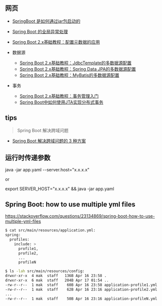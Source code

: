 

## 网页

- [SpringBoot 是如何通过jar包启动的](https://mp.weixin.qq.com/s/7Ur8AfI81covPlyIl0dTCw)
- [Spring Boot 的全局异常处理](https://mp.weixin.qq.com/s/nRsxgjVzXUwjgGtZnSU8Sw)
- [Spring Boot 2.x基础教程：配置元数据的应用](https://mp.weixin.qq.com/s?__biz=Mzg2MDYzODI5Nw==&mid=2247495866&idx=2&sn=4099a662bddc76b27635040bc19bad53&chksm=ce21ed8cf956649a9f67b809e82a1a17efb381617c9a04d054a208828da94221e7ea6dc9167e&scene=21#wechat_redirect)

- 数据源
  - [Spring Boot 2.x基础教程：JdbcTemplate的多数据源配置](https://mp.weixin.qq.com/s?__biz=MzAxODcyNjEzNQ==&mid=2247494466&idx=2&sn=9e623cd5e625b2e1e903652654c4613d&chksm=9bd346daaca4cfccfcc37b92b842cb08d0975a3e21f680be64fecaa08c44bccedfd792b7ff65&scene=21#wechat_redirect)
  - [Spring Boot 2.x基础教程：Spring Data JPA的多数据源配置](https://mp.weixin.qq.com/s?__biz=MzAxODcyNjEzNQ==&mid=2247494726&idx=2&sn=e725d8e80a53557d2e6062a1c3ca6ae8&chksm=9bd341deaca4c8c8745e80764d1827851e89a10b14b0ec364c9faedbb226dd104611e59666b6&scene=21#wechat_redirect)
  - [Spring Boot 2.x基础教程：MyBatis的多数据源配置](https://mp.weixin.qq.com/s?__biz=MzAxODcyNjEzNQ==&mid=2247494975&idx=2&sn=0a259e33a34cd6be27365104b47067d3&chksm=9bd340a7aca4c9b1bf594f3d15b8eb929a0bb596f86e7930d1da92958d49e173ec1a6081fe6b&scene=21#wechat_redirect)

- 事务
  - [Spring Boot 2.x基础教程：事务管理入门](https://mp.weixin.qq.com/s?__biz=MzAxODcyNjEzNQ==&mid=2247496086&idx=2&sn=b18454461110a98e5afa3f0c2f1594c9&chksm=9bd35c0eaca4d518002d0a7d3055a21d5bef10c4973ca132b81f49ee51744de0aae065377b7e&scene=21#wechat_redirect)
  - [Spring Boot中如何使用JTA实现分布式事务](https://mp.weixin.qq.com/s/XLLG24soZS2DKCUPc2iIJQ)





## tips

> Spring Boot 解决跨域问题

- [Spring Boot 解决跨域问题的 3 种方案](https://mp.weixin.qq.com/s/F3qf4cFxpkPWu3XpBaLvVw)

## 运行时传递参数

java -jar app.yaml --server.host="x.x.x.x"

or

export SERVER_HOST="x.x.x.x" && java -jar app.yaml


## Spring Boot: how to use multiple yml files

https://stackoverflow.com/questions/23134869/spring-boot-how-to-use-multiple-yml-files

```bash
$ cat src/main/resources/application.yml:
spring:
  profiles:
    include: >
      profile1,
      profile2,
      ...
      profileN

$ ls -lah src/main/resources/config:
drwxr-xr-x  4 mak  staff   136B Apr 16 23:58 .
drwxr-xr-x  6 mak  staff   204B Apr 17 01:54 ..
-rw-r--r--  1 mak  staff    60B Apr 16 23:58 application-profile1.yml
-rw-r--r--  1 mak  staff    62B Apr 16 23:16 application-profile2.yml
...
-rw-r--r--  1 mak  staff    50B Apr 16 23:16 application-profileN.yml
```
